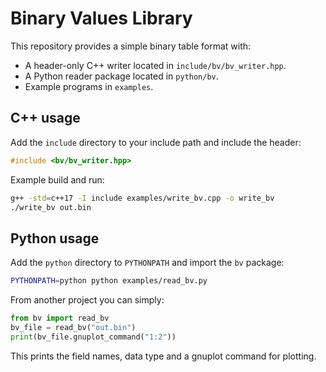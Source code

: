 # Binary Values Library

This repository provides a simple binary table format with:

- A header-only C++ writer located in `include/bv/bv_writer.hpp`.
- A Python reader package located in `python/bv`.
- Example programs in `examples`.

## C++ usage

Add the `include` directory to your include path and include the header:

```cpp
#include <bv/bv_writer.hpp>
```

Example build and run:

```bash
g++ -std=c++17 -I include examples/write_bv.cpp -o write_bv
./write_bv out.bin
```

## Python usage

Add the `python` directory to `PYTHONPATH` and import the `bv` package:

```bash
PYTHONPATH=python python examples/read_bv.py
```

From another project you can simply:

```python
from bv import read_bv
bv_file = read_bv("out.bin")
print(bv_file.gnuplot_command("1:2"))
```

This prints the field names, data type and a gnuplot command for plotting.
